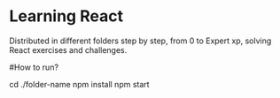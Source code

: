 # Learning React
Distributed in different folders step by step, from 0 to Expert xp, solving React exercises and challenges.

#How to run?

cd ./folder-name
npm install
npm start

